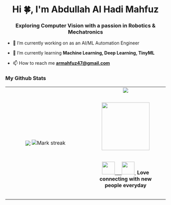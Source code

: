 <h1 align="center">Hi 🍀, I'm Abdullah Al Hadi Mahfuz</h1>
<h3 align="center"> Exploring Computer Vision with a passion in Robotics & Mechatronics </h3>

- 🔭 I’m currently working on as an AI/ML Automation Engineer

- 🌱 I’m currently learning **Machine Learning, Deep Learning, TinyML**

- 📫 How to reach me **armahfuz47@gmail.com**



### My Github Stats
<table border="0" align="center">
<tr border="0">
<td width="50%" align="center">
  

  <img  align="center"  src="https://github-readme-stats.vercel.app/api?username=abdullah-hadi&theme=cobalt&show_icons=true&count_private=true" />
  
  <img  title="🔥 Get streak stats for your profile at git.io/streak-stats" alt="Mark streak" src="https://github-readme-streak-stats.herokuapp.com/?user=abdullah-hadi&theme=dark&hide_border=true" />


  
</td>

<td width="50%" align="center">
 
  <img  align="center"  src="https://github-readme-stats.anuraghazra1.vercel.app/api/top-langs/?username=abdullah-hadi&hide=html,CSS&layout=compact&theme=dark&hide_border=true&no-bg=true&no-frame=true&langs_count=10"/>

<div align="center"  width="100%" style = "margin: 30px;">
    <img src="https://media.giphy.com/media/3oFyD4yCrbo29sDhZe/giphy.gif" width = 150>
    <br/> <br/>
  <p>
    <a href="https://www.facebook.com/mahfuz244">
        <img src="https://raw.githubusercontent.com/get-icon/geticon/master/icons/facebook.svg" height=40px>
    <a/>
        <a href="https://www.linkedin.com/in/mahfuz244/">  &nbsp   &nbsp
        <img src="https://raw.githubusercontent.com/get-icon/geticon/master/icons/linkedin-icon.svg" height=40px>
    <a/>   
   <b margin-5> &nbspLove connecting with new people everyday</b> 
      <p/>

 
  
          

</div>

  
  
  </td>
</tr>
</table>



